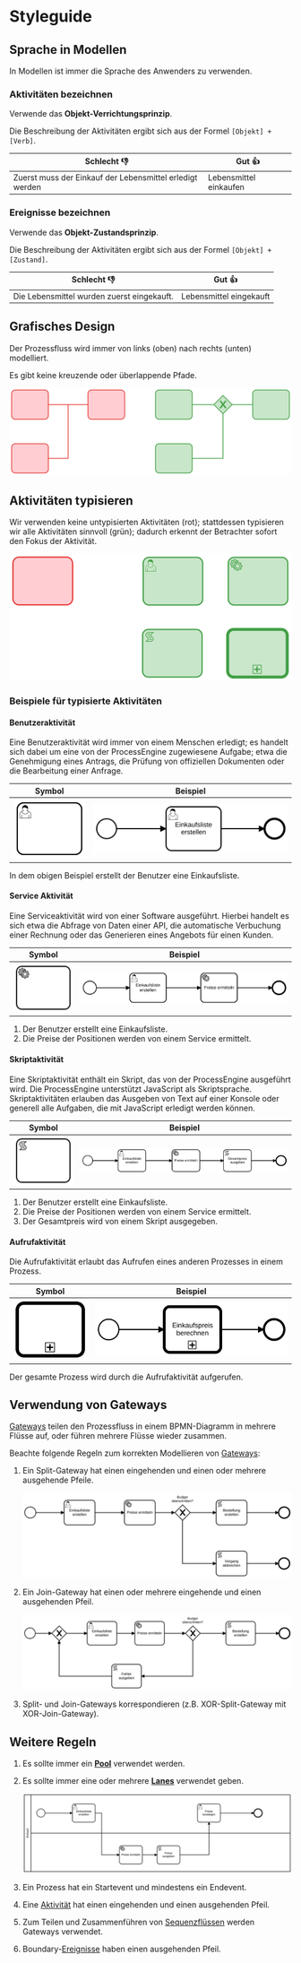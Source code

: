 # Styleguide

## Sprache in Modellen

In Modellen ist immer die Sprache des Anwenders zu verwenden.

### Aktivitäten bezeichnen

Verwende das **Objekt-Verrichtungsprinzip**.

Die Beschreibung der Aktivitäten ergibt sich aus der Formel `[Objekt] + [Verb]`.


| Schlecht 👎                        | Gut 👍                   |
|------------------------------------|-------------------------|
| Zuerst muss der Einkauf der Lebensmittel erledigt werden | Lebensmittel einkaufen |


### Ereignisse bezeichnen

Verwende das **Objekt-Zustandsprinzip**.

Die Beschreibung der Aktivitäten ergibt sich aus der Formel `[Objekt] +
[Zustand]`.

| Schlecht 👎                        | Gut 👍                   |
|------------------------------------|-------------------------|
| Die Lebensmittel wurden zuerst eingekauft. | Lebensmittel eingekauft |


## Grafisches Design

Der Prozessfluss wird immer von links (oben) nach rechts (unten) modelliert.

Es gibt keine kreuzende oder überlappende Pfade.

![Beispiel Design](./assets/example_design.svg)

## Aktivitäten typisieren

Wir verwenden keine untypisierten Aktivitäten (rot); stattdessen typisieren wir
alle Aktivitäten sinnvoll (grün); dadurch erkennt der Betrachter sofort den
Fokus der Aktivität.

![Typisierte Aktivitäten](./assets/typisierung.svg)

### Beispiele für typisierte Aktivitäten

#### Benutzeraktivität

Eine Benutzeraktivität wird immer von einem Menschen erledigt; es handelt sich
dabei um eine von der ProcessEngine zugewiesene Aufgabe; etwa die Genehmigung eines Antrags, die Prüfung von offiziellen Dokumenten oder die Bearbeitung einer Anfrage.

| Symbol | Beispiel |
| :----: | -------- |
| ![](./assets/task_benutzer.svg) | ![](./assets/example_benutzer.svg) |

In dem obigen Beispiel erstellt der Benutzer eine Einkaufsliste.

#### Service Aktivität

Eine Serviceaktivität wird von einer Software ausgeführt. Hierbei handelt es sich etwa die Abfrage von Daten einer API, die automatische Verbuchung einer Rechnung oder das Generieren eines Angebots für einen Kunden.

| Symbol | Beispiel |
| :----: | -------- |
| ![](./assets/task_service.svg) | ![](./assets/example_service.svg) |

1. Der Benutzer erstellt eine Einkaufsliste.
1. Die Preise der Positionen werden von einem Service ermittelt.

#### Skriptaktivität

Eine Skriptaktivität enthält ein Skript, das von der ProcessEngine ausgeführt
wird.
Die ProcessEngine unterstützt JavaScript als Skriptsprache.
Skriptaktivitäten erlauben das Ausgeben von Text auf einer Konsole oder generell alle Aufgaben, die mit JavaScript erledigt werden können.


| Symbol | Beispiel |
| :----: | -------- |
| ![](./assets/task_skript.svg) | ![](./assets/example_skript.svg) |

1. Der Benutzer erstellt eine Einkaufsliste.
1. Die Preise der Positionen werden von einem Service ermittelt.
1. Der Gesamtpreis wird von einem Skript ausgegeben.

#### Aufrufaktivität

Die Aufrufaktivität erlaubt das Aufrufen eines anderen Prozesses in einem
Prozess.

| Symbol | Beispiel |
| :----: | -------- |
| ![](./assets/task_aufruf.svg) | ![](./assets/example_aufruf.svg) |


Der gesamte Prozess wird durch die Aufrufaktivität aufgerufen.

## Verwendung von Gateways

[Gateways](../GLOSSARY.md#gateway) teilen den Prozessfluss in einem
BPMN-Diagramm in mehrere Flüsse auf, oder führen mehrere Flüsse wieder zusammen.

Beachte folgende Regeln zum korrekten Modellieren von
[Gateways](../GLOSSARY.md#gateway):

1. Ein Split-Gateway hat einen eingehenden und einen oder mehrere ausgehende
   Pfeile.

   ![Beispiel Split Gateway](./assets/example_split_gateway.svg)

1. Ein Join-Gateway hat einen oder mehrere eingehende und einen ausgehenden
   Pfeil.

   ![Beispiel Split Join Gateway](./assets/example_split_join_gateway.svg)

1. Split- und Join-Gateways korrespondieren (z.B. XOR-Split-Gateway mit
   XOR-Join-Gateway).

## Weitere Regeln

1. Es sollte immer ein [**Pool**](../GLOSSARY.md#pool) verwendet werden.
1. Es sollte immer eine oder mehrere [**Lanes**](../GLOSSARY.md#lane)
   verwendet geben.

   ![Beispiel Pool und Lanes](./assets/example_pool_lanes.svg)

1. Ein Prozess hat ein Startevent und mindestens ein Endevent.

1. Eine [Aktivität](../GLOSSARY.md#aktivität) hat einen eingehenden und
   einen ausgehenden Pfeil.

1. Zum Teilen und Zusammenführen von
   [Sequenzflüssen](../GLOSSARY.md#sequenzfluss) werden Gateways
   verwendet.

1. Boundary-[Ereignisse](../GLOSSARY.md#ereignis) haben einen ausgehenden
   Pfeil.
